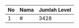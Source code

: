 | No | Nama            | Jumlah Level |
|----|-----------------|--------------|
| 1  | #    |    3428        |
